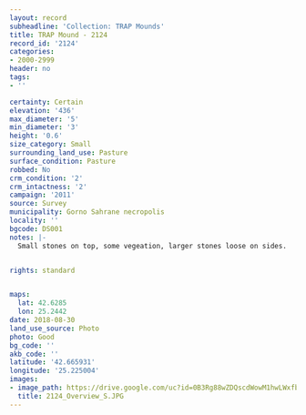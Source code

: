 ```yaml
---
layout: record
subheadline: 'Collection: TRAP Mounds'
title: TRAP Mound - 2124
record_id: '2124'
categories:
- 2000-2999
header: no
tags:
- ''

certainty: Certain
elevation: '436'
max_diameter: '5'
min_diameter: '3'
height: '0.6'
size_category: Small
surrounding_land_use: Pasture
surface_condition: Pasture
robbed: No
crm_condition: '2'
crm_intactness: '2'
campaign: '2011'
source: Survey
municipality: Gorno Sahrane necropolis
locality: ''
bgcode: DS001
notes: |-
  Small stones on top, some vegeation, larger stones loose on sides.


rights: standard


maps:
  lat: 42.6285
  lon: 25.2442
date: 2018-08-30
land_use_source: Photo
photo: Good
bg_code: ''
akb_code: ''
latitude: '42.665931'
longitude: '25.225004'
images:
- image_path: https://drive.google.com/uc?id=0B3Rg88wZDQscdWowM1hwLWxfbmM
  title: 2124_Overview_S.JPG
---
```

